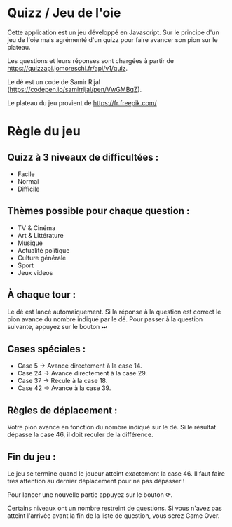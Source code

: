# Quizz / Jeu de l'oie
Cette application est un jeu développé en Javascript.
Sur le principe d'un jeu de l'oie mais agrémenté d'un quizz pour faire avancer son pion sur le plateau.

Les questions et leurs réponses sont chargées à partir de https://quizzapi.jomoreschi.fr/api/v1/quiz.

Le dé est un code de Samir Rijal (https://codepen.io/samirrijal/pen/VwGMBqZ).

Le plateau du jeu provient de https://fr.freepik.com/

# Règle du jeu

## Quizz à 3 niveaux de difficultées :
- Facile
- Normal
- Difficile

## Thèmes possible pour chaque question :
- TV & Cinéma
- Art & Littérature
- Musique
- Actualité politique
- Culture générale
- Sport
- Jeux videos

## À chaque tour :
Le dé est lancé automaiquement.
Si la réponse à la question est correct le pion avance du nombre indiqué par le dé.
Pour passer à la question suivante, appuyez sur le bouton ⏭

## Cases spéciales :
- Case 5 → Avance directement à la case 14.
- Case 24 → Avance directement à la case 29.
- Case 37 → Recule à la case 18.
- Case 42 → Avance à la case 39.

## Règles de déplacement :
Votre pion avance en fonction du nombre indiqué sur le dé.
Si le résultat dépasse la case 46, il doit reculer de la différence.

## Fin du jeu :
Le jeu se termine quand le joueur atteint exactement la case 46.
Il faut faire très attention au dernier déplacement pour ne pas dépasser !

Pour lancer une nouvelle partie appuyez sur le bouton  ⟳.

Certains niveaux ont un nombre restreint de questions.
Si vous n'avez pas atteint l'arrivée avant la fin de la liste de question, vous serez Game Over.